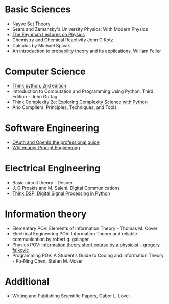 # Basic Sciences
- [Nayve Set Theory](https://www.amazon.com/Naive-Theory-Undergraduate-Texts-Mathematics/dp/0387900926)
- Sears and Zemansky's University Physics: With Modern Physics 
- [The Feynman Lectures on Physics](feynmanlectures.caltech.edu)
- Chemistry and Chemical Reactivity John C Kotz
- Calculus by Michael Spivak
- An introduction to probability theory and its applications, William Feller

# Computer Science
- [Think python, 2nd edition](https://greenteapress.com/wp/think-python-2e/)
- Introduction to Computation and Programming Using Python, Third Edition - John Guttag
- [Think Complexity 2e: Exploring Complexity Science with Python](http://greenteapress.com/wp/think-complexity/) 
- Aho Compilers: Principles, Techniques, and Tools

# Software Engineering
- [OAuth and OpenId the professional guide](https://auth0.com/resources/ebooks/oauth-openid-connect-professional-guide)
- [Whitepaper Prompt Engineering](https://www.kaggle.com/whitepaper-prompt-engineering)

# Electrical Engineering
- Basic circuit theory - Desoer
- J. G Proakis and M. Salehi. Digital Communications
- [Think DSP: Digital Signal Processing in Python](http://greenteapress.com/wp/think-dsp/)

# Information theory
- Elementary POV: Elements of Information Theory - Thomas M. Cover
- Electrical Engineering POV: Information Theory and reliable communication by robert g. gallager 
- Physics POV: [Information theory short course by a physicist - gregory falkovic](https://www.weizmann.ac.il/complex/falkovich/sites/complex.falkovich/files/uploads/Draft24.pdf)
- Programming POV: A Student’s Guide to Coding and Information Theory - Po-Ning Chen, Stefan M. Moser 

# Additional
- Writing and Publishing Scientific Papers, Gábor L. Lövei
